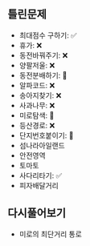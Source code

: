 ## 틀린문제
- 최대점수 구하기: ✅      
- 휴가: ❌      
- 동전바꿔주기: ❌
- 양팔저울: ❌
- 동전분배하기: 🔺
- 알파코드: ❌
- 송아지찾기: ❌
- 사과나무: ❌
- 미로탐색: 🔺
- 등산경로: ❌
- 단지번호붙이기: 🔺
- 섬나라아일랜드
- 안전영역
- 토마토
- 사다리타기: ✅   
- 피자배달거리


## 다시풀어보기
- 미로의 최단거리 통로
